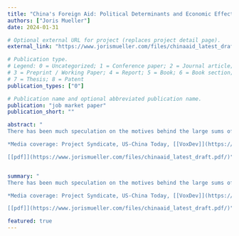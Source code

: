 ```yaml
--- 
title: "China's Foreign Aid: Political Determinants and Economic Effects"
authors: ["Joris Mueller"]
date: 2024-01-31

# Optional external URL for project (replaces project detail page).
external_link: "https://www.jorismueller.com/files/chinaaid_latest_draft.pdf"

# Publication type.
# Legend: 0 = Uncategorized; 1 = Conference paper; 2 = Journal article;
# 3 = Preprint / Working Paper; 4 = Report; 5 = Book; 6 = Book section;
# 7 = Thesis; 8 = Patent
publication_types: ["0"]

# Publication name and optional abbreviated publication name.
publication: "job market paper"
publication_short: ""

abstract: "
There has been much speculation on the motives behind the large sums of foreign aid some countries provide to other countries. I address this question in the context of China, which is arguably the largest, most controversial, and most poorly understood donor. Using unique micro data, I find that the Chinese state's goal of domestic political stability drives a significant share of its aid allocation. I first document that in response to labor unrest in China, infrastructure aid contracts are allocated to state-owned firms in the affected areas, resulting in increased employment and future stability. Through existing connections between recipient countries and these firms, local unrest in China also significantly affects the allocation of Chinese aid to recipients. Finally, I exploit this granular variation to develop a novel shift-share instrument for identifying the causal effects of Chinese aid on recipients. I find large positive short-term effects on GDP but few signs of economic growth, household consumption or employment resulting from Chinese aid in the long term. <br/>

*Media coverage: Project Syndicate, US-China Today, [[VoxDev]](https://voxdev.org/topic/institutions-political-economy/chinese-foreign-aid-can-self-interest-benefit-recipients)* <br/>

[[pdf]](https://www.jorismueller.com/files/chinaaid_latest_draft.pdf/)"


summary: "
There has been much speculation on the motives behind the large sums of foreign aid some countries provide to other countries. I address this question in the context of China, which is arguably the largest, most controversial, and most poorly understood donor. Using unique micro data, I find that the Chinese state's goal of domestic political stability drives a significant share of its aid allocation. I first document that in response to labor unrest in China, infrastructure aid contracts are allocated to state-owned firms in the affected areas, resulting in increased employment and future stability. Through existing connections between recipient countries and these firms, local unrest in China also significantly affects the allocation of Chinese aid to recipients. Finally, I exploit this granular variation to develop a novel shift-share instrument for identifying the causal effects of Chinese aid on recipients. I find large positive short-term effects on GDP but few signs of economic growth, household consumption or employment resulting from Chinese aid in the long term. <br/>

*Media coverage: Project Syndicate, US-China Today, [[VoxDev]](https://voxdev.org/topic/institutions-political-economy/chinese-foreign-aid-can-self-interest-benefit-recipients)* <br/>

[[pdf]](https://www.jorismueller.com/files/chinaaid_latest_draft.pdf/)"

featured: true
---
```


